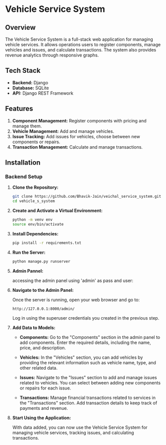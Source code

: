 # Vehicle Service System

## Overview

The Vehicle Service System is a full-stack web application for managing vehicle services. It allows operations users to register components, manage vehicles and issues, and calculate transactions. The system also provides revenue analytics through responsive graphs.

## Tech Stack

- **Backend:** Django
- **Database:** SQLite
- **API:** Django REST Framework

## Features

1. **Component Management:** Register components with pricing and manage them.
2. **Vehicle Management:** Add and manage vehicles.
3. **Issue Tracking:** Add issues for vehicles, choose between new components or repairs.
4. **Transaction Management:** Calculate and manage transactions.

## Installation

### Backend Setup

1. **Clone the Repository:**

    ```bash
    git clone https://github.com/Bhavik-Jain/veichal_service_system.git
    cd vehicle_s_system
    ```

2. **Create and Activate a Virtual Environment:**

    ```bash
    python -m venv env
    source env/bin/activate
    ```

3. **Install Dependencies:**

    ```bash
    pip install -r requirements.txt
    ```

6. **Run the Server:**

    ```bash
    python manage.py runserver

7. **Admin Pannel:**

    accessing the admin panel using 'admin' as pass and user:

8. **Navigate to the Admin Panel:**

    Once the server is running, open your web browser and go to:

    ```
    http://127.0.0.1:8000/admin/
    ```

    Log in using the superuser credentials you created in the previous step.

9. **Add Data to Models:**

    - **Components:** Go to the "Components" section in the admin panel to add components. Enter the required details, including the name, price, and description.
  
    - **Vehicles:** In the "Vehicles" section, you can add vehicles by providing the relevant information such as vehicle name, type, and other related data.

    - **Issues:** Navigate to the "Issues" section to add and manage issues related to vehicles. You can select between adding new components or repairs for each issue.

    - **Transactions:** Manage financial transactions related to services in the "Transactions" section. Add transaction details to keep track of payments and revenue.

10. **Start Using the Application:**

    With data added, you can now use the Vehicle Service System for managing vehicle services, tracking issues, and calculating transactions.
